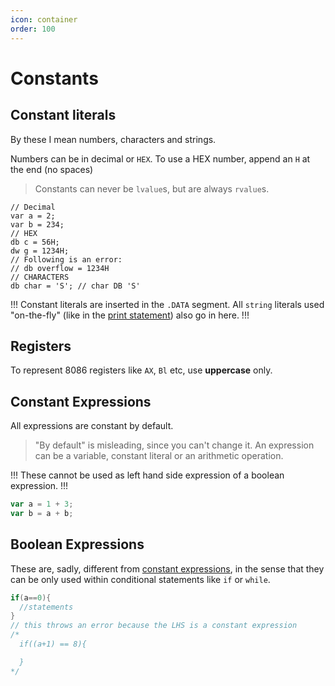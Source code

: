 ```yaml
---
icon: container
order: 100
---
```


# Constants

## Constant literals

By these I mean numbers, characters and strings.

Numbers can be in decimal or `HEX`. To use a HEX number, append an `H` at the end (no spaces)

> Constants can never be `lvalue`s, but are always `rvalue`s.

```clike #
// Decimal
var a = 2;
var b = 234;
// HEX
db c = 56H;
dw g = 1234H;
// Following is an error:
// db overflow = 1234H
// CHARACTERS
db char = 'S'; // char DB 'S'
```

!!!
Constant literals are inserted in the `.DATA` segment. All `string` literals used "on-the-fly" (like in the [print statement](statements.md#print-statement)) also go in here.
!!!

## Registers

To represent 8086 registers like `AX`, `Bl` etc, use **uppercase** only.

## Constant Expressions

All expressions are constant by default.

> "By default" is misleading, since you can't change it.
> An expression can be a variable, constant literal or an arithmetic operation.

!!!
These cannot be used as left hand side expression of a boolean expression.
!!!

```js
var a = 1 + 3;
var b = a + b;
```

## Boolean Expressions

These are, sadly, different from [constant expressions](#constant-expressions), in the sense that they can be only used within conditional statements like `if` or `while`.

```c
if(a==0){
  //statements
}
// this throws an error because the LHS is a constant expression
/*
  if((a+1) == 8){

  }
*/
```
